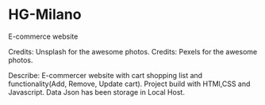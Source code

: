 # HG-Milano
E-commerce website

Credits: Unsplash for the awesome photos.
Credits: Pexels for the awesome photos.

Describe:
E-commercer website with cart shopping list and functionality(Add, Remove, Update cart).
Project build with HTMl,CSS and Javascript.
Data Json has been storage in Local Host.
